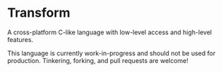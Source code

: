 # Transform
A cross-platform C-like language with low-level access and high-level features.

This language is currently work-in-progress and should not be used for production. Tinkering, forking, and pull requests are welcome!
